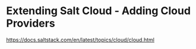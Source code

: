 # Extending Salt Cloud - Adding Cloud Providers


https://docs.saltstack.com/en/latest/topics/cloud/cloud.html
